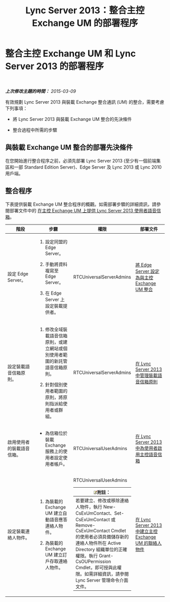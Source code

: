 ﻿---
title: Lync Server 2013：整合主控 Exchange UM 的部署程序
TOCTitle: 整合主控 Exchange UM 和 Lync Server 的部署程序
ms:assetid: dbec9c38-7f66-419d-b8c3-c61380052cac
ms:mtpsurl: https://technet.microsoft.com/zh-tw/library/Gg398968(v=OCS.15)
ms:contentKeyID: 49292525
ms.date: 08/10/2015
mtps_version: v=OCS.15
ms.translationtype: HT
---

# 整合主控 Exchange UM 和 Lync Server 2013 的部署程序

 

_**上次修改主題的時間：** 2015-03-09_

有效規劃 Lync Server 2013 與裝載 Exchange 整合通訊 (UM) 的整合，需要考慮下列事項：

  - 將 Lync Server 2013 與裝載 Exchange UM 整合的先決條件

  - 整合過程中所需的步驟

## 與裝載 Exchange UM 整合的部署先決條件

在您開始進行整合程序之前，必須先部署 Lync Server 2013 (至少有一個前端集區和一部 Standard Edition Server)、Edge Server 及 Lync 2013 或 Lync 2010 用戶端。

## 整合程序

下表提供裝載 Exchange UM 整合程序的概觀。如需部署步驟的詳細資訊，請參閱部署文件中的 [在主控 Exchange UM 上提供 Lync Server 2013 使用者語音信箱](lync-server-2013-providing-lync-server-users-voice-mail-on-hosted-exchange-um.md)。


<table>
<colgroup>
<col style="width: 25%" />
<col style="width: 25%" />
<col style="width: 25%" />
<col style="width: 25%" />
</colgroup>
<thead>
<tr class="header">
<th>階段</th>
<th>步驟</th>
<th>權限</th>
<th>部署文件</th>
</tr>
</thead>
<tbody>
<tr class="odd">
<td><p>設定 Edge Server。</p></td>
<td><ol>
<li><p>設定同盟的 Edge Server。</p></li>
<li><p>手動將資料複寫至 Edge Server。</p></li>
<li><p>在 Edge Server 上設定裝載提供者。</p></li>
</ol></td>
<td><p>RTCUniversalServerAdmins</p></td>
<td><p><a href="lync-server-2013-configure-the-edge-server-for-integration-with-hosted-exchange-um.md">將 Edge Server 設定為與主控 Exchange UM 整合</a></p></td>
</tr>
<tr class="even">
<td><p>設定裝載語音信箱原則。</p></td>
<td><ol>
<li><p>修改全域裝載語音信箱原則，或建立網站或個別使用者範圍的新託管語音信箱原則。</p></li>
<li><p>針對個別使用者範圍的原則，將原則指派給使用者或群組。</p></li>
</ol></td>
<td><p>RTCUniversalServerAdmins</p></td>
<td><p><a href="lync-server-2013-manage-hosted-voice-mail-policies.md">在 Lync Server 2013 中管理裝載語音信箱原則</a></p></td>
</tr>
<tr class="odd">
<td><p>啟用使用者的裝載語音信箱。</p></td>
<td><ul>
<li><p>為信箱位於裝載 Exchange 服務上的使用者設定使用者帳戶。</p></li>
</ul></td>
<td><p>RTCUniversalUserAdmins</p></td>
<td><p><a href="lync-server-2013-enable-users-for-hosted-voice-mail.md">在 Lync Server 2013 中為使用者啟用主控語音信箱</a></p></td>
</tr>
<tr class="even">
<td><p>設定裝載連絡人物件。</p></td>
<td><ol>
<li><p>為裝載的 Exchange UM 建立自動語音應答連絡人物件。</p></li>
<li><p>為裝載的 Exchange UM 建立訂戶存取連絡人物件。</p></li>
</ol></td>
<td><p>RTCUniversalUserAdmins</p>
<div class="alert">
<table>
<thead>
<tr class="header">
<th><img src="images/Gg398811.note(OCS.15).gif" title="note" alt="note" />附註：</th>
</tr>
</thead>
<tbody>
<tr class="odd">
<td>若要建立、修改或移除連絡人物件，執行 New-CsExUmContact、Set-CsExUmContact 或 Remove-CsExUmContact Cmdlet 的使用者必須具備儲存新的連絡人物件所在 Active Directory 組織單位的正確權限。執行 Grant-CsOUPermission Cmdlet，即可授與此權限。如需詳細資訊，請參閱 Lync Server 管理命令介面文件。</td>
</tr>
</tbody>
</table>

</div></td>
<td><p><a href="lync-server-2013-create-contact-objects-for-hosted-exchange-um.md">在 Lync Server 2013 中建立主控 Exchange UM 的聯絡人物件</a></p></td>
</tr>
</tbody>
</table>

